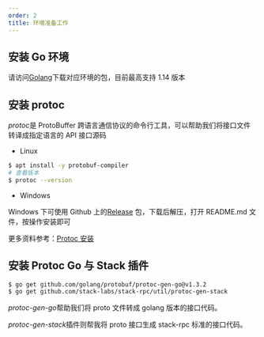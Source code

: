 ```yaml
---
order: 2
title: 环境准备工作
---
```


## 安装 Go 环境

请访问[Golang](https://golang.org/dl/)下载对应环境的包，目前最高支持 1.14 版本

## 安装 protoc

*protoc*是 ProtoBuffer 跨语言通信协议的命令行工具，可以帮助我们将接口文件转译成指定语言的 API 接口源码

- Linux

```bash
$ apt install -y protobuf-compiler
# 查看版本
$ protoc --version
```

- Windows

Windows 下可使用 Github 上的[Release](https://github.com/protocolbuffers/protobuf/releases/) 包，下载后解压，打开 README.md 文件，按操作安装即可

更多资料参考：[Protoc 安装](https://grpc.io/docs/protoc-installation/)

## 安装 Protoc Go 与 Stack 插件

```bash
$ go get github.com/golang/protobuf/protoc-gen-go@v1.3.2
$ go get github.com/stack-labs/stack-rpc/util/protoc-gen-stack
```

*protoc-gen-go*帮助我们将 proto 文件转成 golang 版本的接口代码。

*protoc-gen-stack*插件则帮我将 proto 接口生成 stack-rpc 标准的接口代码。
